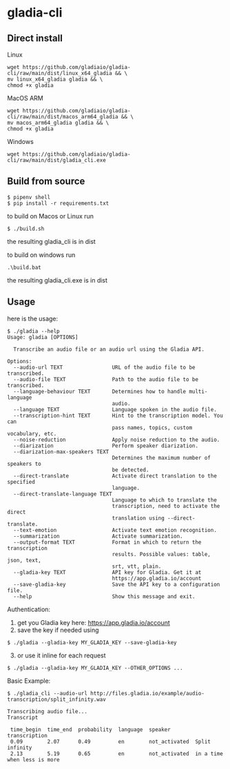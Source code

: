 # gladia-cli

## Direct install
Linux
```
wget https://github.com/gladiaio/gladia-cli/raw/main/dist/linux_x64_gladia && \
mv linux_x64_gladia gladia && \
chmod +x gladia
```

MacOS ARM
```
wget https://github.com/gladiaio/gladia-cli/raw/main/dist/macos_arm64_gladia && \
mv macos_arm64_gladia gladia && \
chmod +x gladia
```

Windows
```
wget https://github.com/gladiaio/gladia-cli/raw/main/dist/gladia_cli.exe
```

## Build from source
```
$ pipenv shell
$ pip install -r requirements.txt
```

to build on Macos or Linux run
```
$ ./build.sh 
```
the resulting gladia_cli is in dist 


to build on windows run
```
.\build.bat
```
the resulting gladia_cli.exe is in dist 




## Usage
here is the usage:

```
$ ./gladia --help
Usage: gladia [OPTIONS]

  Transcribe an audio file or an audio url using the Gladia API.

Options:
  --audio-url TEXT                URL of the audio file to be transcribed.
  --audio-file TEXT               Path to the audio file to be transcribed.
  --language-behaviour TEXT       Determines how to handle multi-language
                                  audio.
  --language TEXT                 Language spoken in the audio file.
  --transcription-hint TEXT       Hint to the transcription model. You can
                                  pass names, topics, custom vocabulary, etc.
  --noise-reduction               Apply noise reduction to the audio.
  --diarization                   Perform speaker diarization.
  --diarization-max-speakers TEXT
                                  Determines the maximum number of speakers to
                                  be detected.
  --direct-translate              Activate direct translation to the specified
                                  language.
  --direct-translate-language TEXT
                                  Language to which to translate the
                                  transcription, need to activate the direct
                                  translation using --direct-translate.
  --text-emotion                  Activate text emotion recognition.
  --summarization                 Activate summarization.
  --output-format TEXT            Format in which to return the transcription
                                  results. Possible values: table, json, text,
                                  srt, vtt, plain.
  --gladia-key TEXT               API key for Gladia. Get it at
                                  https://app.gladia.io/account
  --save-gladia-key               Save the API key to a configuration file.
  --help                          Show this message and exit.
```

Authentication:
1. get you Gladia key here: https://app.gladia.io/account
2. save the key if needed using
```
$ ./gladia --gladia-key MY_GLADIA_KEY --save-gladia-key
```
3. or use it inline for each request
```
$ ./gladia --gladia-key MY_GLADIA_KEY --OTHER_OPTIONS ...
```


Basic Example:
```
$ ./gladia_cli --audio-url http://files.gladia.io/example/audio-transcription/split_infinity.wav

Transcribing audio file...
Transcript

 time_begin  time_end  probability  language  speaker        transcription
 0.09        2.07      0.49         en        not_activated  Split infinity
 2.13        5.19      0.65         en        not_activated  in a time when less is more
```

